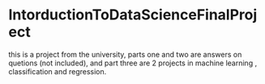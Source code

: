 # IntorductionToDataScienceFinalProject
this is a project from the university,
parts one and two are answers on quetions (not included),
and part three are 2 projects in machine learning , classification and regression. 
